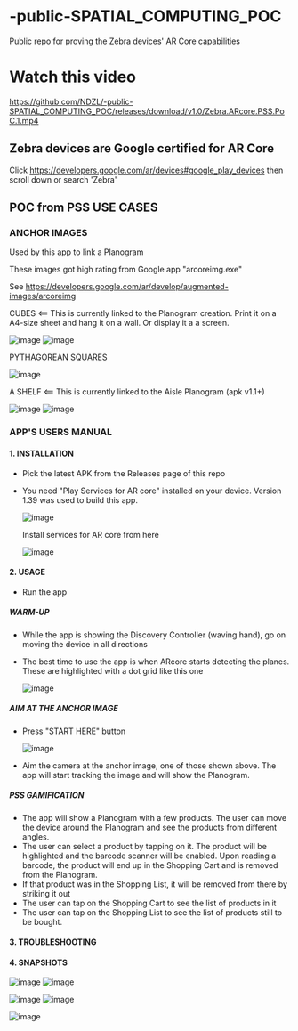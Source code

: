 # -public-SPATIAL_COMPUTING_POC
Public repo for proving the Zebra devices' AR Core capabilities



# Watch this video

https://github.com/NDZL/-public-SPATIAL_COMPUTING_POC/releases/download/v1.0/Zebra.ARcore.PSS.PoC.1.mp4




## Zebra devices are Google certified for AR Core

Click https://developers.google.com/ar/devices#google_play_devices then scroll down or search 'Zebra'

## POC from PSS USE CASES

### ANCHOR IMAGES

Used by this app to link a Planogram

These images got high rating from Google app "arcoreimg.exe"

See https://developers.google.com/ar/develop/augmented-images/arcoreimg 

CUBES <== This is currently linked to the Planogram creation. Print it on a A4-size sheet and hang it on a wall. Or display it a a screen.

![image](https://github.com/NDZL/-public-SPATIAL_COMPUTING_POC/assets/11386676/1c9ff8f0-36da-4394-8be5-280e6d2f0622)  ![image](https://github.com/NDZL/-public-SPATIAL_COMPUTING_POC/assets/11386676/c3eadce5-8911-472d-abd1-b9f09b0e9280)




PYTHAGOREAN SQUARES

![image](https://github.com/NDZL/-public-SPATIAL_COMPUTING_POC/assets/11386676/5f75ce4b-a41a-465c-ae4a-71fc0c0c694d)



A SHELF <== This is currently linked to the Aisle Planogram (apk v1.1+)

![image](https://github.com/NDZL/-public-SPATIAL_COMPUTING_POC/assets/11386676/abd7a3ec-db83-463d-adff-329fee51cbd7)  ![image](https://github.com/NDZL/-public-SPATIAL_COMPUTING_POC/assets/11386676/38694631-c6f1-4337-bef3-84dd9eae8823)



### APP'S USERS MANUAL

#### 1. INSTALLATION
- Pick the latest APK from the Releases page of this repo
- You need "Play Services for AR core" installed on your device. Version 1.39 was used to build this app.

  ![image](https://github.com/NDZL/-public-SPATIAL_COMPUTING_POC/assets/11386676/aa655e3c-07a5-41a2-9897-92f176c6a00f)

  Install services for AR core from here

  ![image](https://github.com/NDZL/-public-SPATIAL_COMPUTING_POC/assets/11386676/169b12b8-1569-4cc9-8c73-da6b047b27b8)


#### 2. USAGE
- Run the app
##### WARM-UP
- While the app is showing the Discovery Controller (waving hand), go on moving the device in all directions
- The best time to use the app is when ARcore starts detecting the planes. These are highlighted with a dot grid like this one
  
  ![image](https://github.com/NDZL/-public-SPATIAL_COMPUTING_POC/assets/11386676/6d772eac-d440-4921-8f14-e4f78b041fd6)

##### AIM AT THE ANCHOR IMAGE
- Press "START HERE" button
  
  ![image](https://github.com/NDZL/-public-SPATIAL_COMPUTING_POC/assets/11386676/46fdb68f-09ba-48d7-ad2b-d78c514dec67)

- Aim the camera at the anchor image, one of those shown above. The app will start tracking the image and will show the Planogram.
##### PSS GAMIFICATION
- The app will show a Planogram with a few products. The user can move the device around the Planogram and see the products from different angles.
- The user can select a product by tapping on it. The product will be highlighted and the barcode scanner will be enabled. Upon reading a barcode, the product will end up in the Shopping Cart and is removed from the Planogram.
- If that product was in the Shopping List, it will be removed from there by striking it out
- The user can tap on the Shopping Cart to see the list of products in it
- The user can tap on the Shopping List to see the list of products still to be bought.

#### 3. TROUBLESHOOTING

#### 4. SNAPSHOTS

![image](https://github.com/NDZL/-public-SPATIAL_COMPUTING_POC/assets/11386676/0e88e501-0703-4585-bc73-d3a059df6cdb)
  ![image](https://github.com/NDZL/-public-SPATIAL_COMPUTING_POC/assets/11386676/eca90341-fe53-4895-8668-98eae581c3e1)

![image](https://github.com/NDZL/-public-SPATIAL_COMPUTING_POC/assets/11386676/d8f10be1-6144-4e6a-b5ea-49cd71b0564e)
  ![image](https://github.com/NDZL/-public-SPATIAL_COMPUTING_POC/assets/11386676/e4e77848-c9b1-4068-acfb-ec8344a7a8f7)

  
![image](https://github.com/NDZL/-public-SPATIAL_COMPUTING_POC/assets/11386676/615e3547-10df-42d0-b04f-a3a92bae41e4)



  




